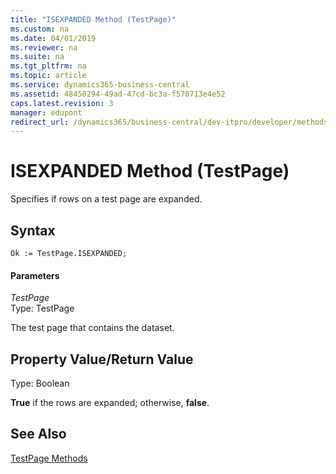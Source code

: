 ```yaml
---
title: "ISEXPANDED Method (TestPage)"
ms.custom: na
ms.date: 04/01/2019
ms.reviewer: na
ms.suite: na
ms.tgt_pltfrm: na
ms.topic: article
ms.service: dynamics365-business-central
ms.assetid: 48450294-49ad-47cd-bc3a-f570713e4e52
caps.latest.revision: 3
manager: edupont
redirect_url: /dynamics365/business-central/dev-itpro/developer/methods-auto/library
---
```


 

# ISEXPANDED Method (TestPage)
Specifies if rows on a test page are expanded.  
  
## Syntax  
  
```  
Ok := TestPage.ISEXPANDED;  
```  
  
#### Parameters  
 *TestPage*  
 Type: TestPage  
  
 The test page that contains the dataset.  
  
## Property Value/Return Value  
 Type: Boolean  
  
 **True** if the rows are expanded; otherwise, **false**.  
  
## See Also  
 [TestPage Methods](devenv-TestPage-Methods.md)